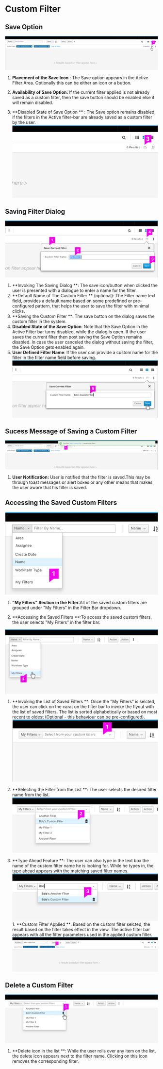 # Custom Filter
## Save Option



![Save Option](img/customfilter-page1.png)

1. **Placement of the Save Icon**  : The Save option appears in the Active Filter Area. Optionally this can be either an icon or a button.  

1. **Availability of Save Option:** If the current filter applied is not already saved as a custom filter, then the save button should be enabled else it will remain disabled.

1. **Disabled State of Save Option ** : The Save option remains disabled, if the filters in the Active filter-bar are already saved as a custom filter by the user.
![Disabled State of Save Option](img/customfilter-page1b.png)




## Saving Filter Dialog

![Saving Filter Dialog](img/customfilter-page2.png)

1. **Invoking The Saving Dialog **: The save icon/button when clicked the user is presented with a dialogue to enter a name for the filter.
1. **Default Name of The Custom Filter ** (optional): The Filter name text field, provides a default name based on some predefined or pre-configured pattern, that helps the user to save the filter with minimal clicks.
1. **Saving the Custom Filter **: The save button  on the dialog saves the custom filter in the system.
1. **Disabled State of the Save Option**: Note that the Save Option in the Active Filter bar turns disabled, while the dialog is open. If the user saves the current filter then post saving the Save Option remains disabled. In case the user canceled the dialog without saving the filter, the Save Option gets enabled again.
1. **User Defined Filter Name**: If the user can provide a custom name for the filter in the filter name field before saving.![User Defined Filter Name](img/customfilter-page3.png)

## Sucess Message of Saving a Custom Filter
![Sucess Message of Saving a Custom Filter](img/customfilter-page4.png)

1. **User Notification:**
User is notified that the filter is saved.This may be through toast messages or alert boxes or any other means that makes the user aware that his filter is saved.  

## Accessing the Saved Custom Filters


![Accessing the Saved Custom Filters](img/customfilter-page6.png)

1. **"My Filters" Section in the Filter**:All of the saved custom filters are grouped under "My Filters" in the Filter Bar dropdown.

1. **Accessing the Saved Filters **:To access the saved custom filters, the user selects "My Filters" in the filter bar.


![Accessing the Saved Filters](img/customfilter-page7.png?)

1. **Invoking the List of Saved Filters **: Once the "My Filters" is selcted, the user can click on the carat on the filter bar to invoke the flyout with the list of saved filters. The list is sorted alphabetically or based on most recent to oldest (Optional - this behaviour can be pre-configured).![Invoking the List of Saved Filters](img/customfilter-page8.png)

1. **Selecting the Filter from the List **: The user selects the desired filter name from the list.![Selecting the Filter from the List](img/customfilter-page9.png)
1. **Type Ahead Feature **: The user can also type in the text box the name of the custom filter name he is looking for. While he types in, the type ahead appears with the matching saved filter names.![Type Ahead Feature](img/customfilter-page9b.png)1. **Custom Filter Applied **: Based on the custom filter selcted, the result based on the filter takes effect in the view. The active filter bar appears with all the filter parameters used in the applied custom filter. ![Custom Filter Applied](img/customfilter-page10.png)


## Delete a Custom Filter
![Delete a Custom Filter](img/customfilter-page11.png)
1. **Delete icon in the list **: While the user rolls over any item on the list, the delete icon appears next to the filter name. Clicking on this icon removes the corresponding filter.
